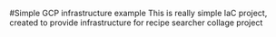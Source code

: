 #Simple GCP infrastructure example
This is really simple IaC project, created to provide infrastructure for recipe searcher collage project
